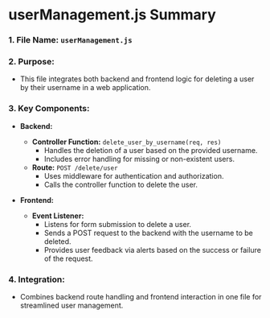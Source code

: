 
# userManagement.js Summary

### 1. **File Name:** `userManagement.js`

### 2. **Purpose:**
- This file integrates both backend and frontend logic for deleting a user by their username in a web application.

### 3. **Key Components:**

- **Backend:**
  - **Controller Function:** `delete_user_by_username(req, res)`
    - Handles the deletion of a user based on the provided username.
    - Includes error handling for missing or non-existent users.
  - **Route:** `POST /delete/user`
    - Uses middleware for authentication and authorization.
    - Calls the controller function to delete the user.

- **Frontend:**
  - **Event Listener:** 
    - Listens for form submission to delete a user.
    - Sends a POST request to the backend with the username to be deleted.
    - Provides user feedback via alerts based on the success or failure of the request.

### 4. **Integration:**
- Combines backend route handling and frontend interaction in one file for streamlined user management.
